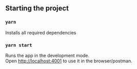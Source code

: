 ## Starting the project

### `yarn`

Installs all required dependencies

### `yarn start`

Runs the app in the development mode.\
Open [http://localhost:4001](http://localhost:4001) to use it in the browser/postman.
